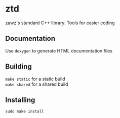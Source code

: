 # ztd

zawz's standard C++ library. Tools for easier coding

## Documentation

Use ``doxygen`` to generate HTML documentation files

## Building

``make static`` for a static build  
``make shared`` for a shared build

## Installing

``sudo make install``
